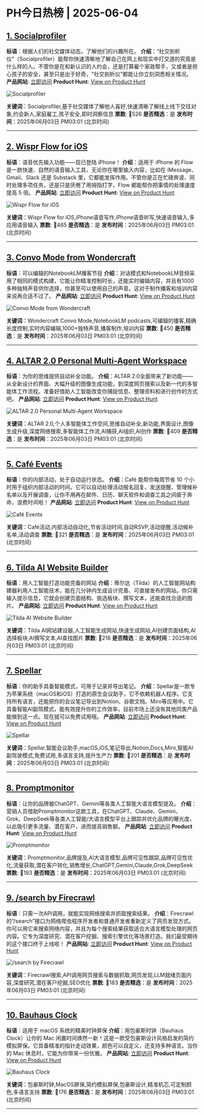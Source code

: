 # PH今日热榜 | 2025-06-04

## [1. Socialprofiler](https://www.producthunt.com/posts/socialprofiler?utm_campaign=producthunt-api&utm_medium=api-v2&utm_source=Application%3A+dev+%28ID%3A+189358%29)
**标语**：根据人们的社交媒体动态，了解他们的兴趣所在。
**介绍**：“社交剖析仪”（Socialprofiler）能帮你快速清晰地了解自己在网上和现实中打交道的究竟是什么样的人。不管你是在和新认识的人约会，还是打算雇个家政帮手，又或者是担心孩子的安全，甚至只是出于好奇，“社交剖析仪”都能让你立刻洞悉相关情况。
**产品网站**: [立即访问](https://www.producthunt.com/r/CR6IOIELHYGIET?utm_campaign=producthunt-api&utm_medium=api-v2&utm_source=Application%3A+dev+%28ID%3A+189358%29)
**Product Hunt**: [View on Product Hunt](https://www.producthunt.com/posts/socialprofiler?utm_campaign=producthunt-api&utm_medium=api-v2&utm_source=Application%3A+dev+%28ID%3A+189358%29)

![Socialprofiler](https://ph-files.imgix.net/58823563-6206-44bf-9fc3-8c8675c903aa.png?auto=format)

**关键词**：Socialprofiler,基于社交媒体了解他人喜好,快速清晰了解线上线下交往对象,约会新人,家庭雇工,孩子安全,即时洞察信息
**票数**: 🔺526
**是否精选**：是
**发布时间**：2025年06月03日 PM03:01 (北京时间)

---

## [2. Wispr Flow for iOS](https://www.producthunt.com/posts/wispr-flow-for-ios?utm_campaign=producthunt-api&utm_medium=api-v2&utm_source=Application%3A+dev+%28ID%3A+189358%29)
**标语**：语音优先输入功能——现已登陆 iPhone！
**介绍**：适用于 iPhone 的 Flow 是一款快速、自然的语音输入工具，无论你在哪里输入内容，比如在 iMessage、Gmail、Slack 还是 Substack 里，它都能发挥作用。不管你是正在忙碌奔波、同时处理多项任务，还是只是厌倦了用拇指打字，Flow 都能帮你把事情的处理速度提高 5 倍。
**产品网站**: [立即访问](https://www.producthunt.com/r/J6MB4XPAEIXBCS?utm_campaign=producthunt-api&utm_medium=api-v2&utm_source=Application%3A+dev+%28ID%3A+189358%29)
**Product Hunt**: [View on Product Hunt](https://www.producthunt.com/posts/wispr-flow-for-ios?utm_campaign=producthunt-api&utm_medium=api-v2&utm_source=Application%3A+dev+%28ID%3A+189358%29)

![Wispr Flow for iOS](https://ph-files.imgix.net/9ada05a7-5eac-4eb6-a063-8fbe2cef6fe8.png?auto=format)

**关键词**：Wispr Flow for iOS,iPhone语音写作,iPhone语音听写,快速语音输入,多应用语音输入
**票数**: 🔺465
**是否精选**：是
**发布时间**：2025年06月03日 PM03:01 (北京时间)

---

## [3. Convo Mode from Wondercraft](https://www.producthunt.com/posts/convo-mode-from-wondercraft?utm_campaign=producthunt-api&utm_medium=api-v2&utm_source=Application%3A+dev+%28ID%3A+189358%29)
**标语**：可以编辑的NotebookLM播客节目
**介绍**：对话模式和NotebookLM音频采用了相同的模式构建，它能让你精准控制时长，还能实时编辑内容，并且有1000多种独特声音供你选择，你甚至可以使用自己的声音。这对于制作播客和培训内容来说再合适不过了。
**产品网站**: [立即访问](https://www.producthunt.com/r/4FSCM4DFYXO5XN?utm_campaign=producthunt-api&utm_medium=api-v2&utm_source=Application%3A+dev+%28ID%3A+189358%29)
**Product Hunt**: [View on Product Hunt](https://www.producthunt.com/posts/convo-mode-from-wondercraft?utm_campaign=producthunt-api&utm_medium=api-v2&utm_source=Application%3A+dev+%28ID%3A+189358%29)

![Convo Mode from Wondercraft](https://ph-files.imgix.net/bcfa0af7-f5c7-4d63-944d-27e5e63f6bbe.png?auto=format)

**关键词**：Wondercraft Convo Mode,NotebookLM podcasts,可编辑的播客,精确长度控制,实时内容编辑,1000+独特声音,播客制作,培训内容
**票数**: 🔺450
**是否精选**：是
**发布时间**：2025年06月03日 PM03:01 (北京时间)

---

## [4. ALTAR 2.0 Personal Multi-Agent Workspace](https://www.producthunt.com/posts/altar-2-0-personal-multi-agent-workspace?utm_campaign=producthunt-api&utm_medium=api-v2&utm_source=Application%3A+dev+%28ID%3A+189358%29)
**标语**：为你的思维提供自动补全功能。
**介绍**：ALTAR 2.0全面带来了新功能——从全新设计的界面、大幅升级的图像生成功能，到深度网页搜索以及新一代的多智能体工作流程。准备好借助人工智能改变你捕捉信息、整理资料和进行创作的方式吧。
**产品网站**: [立即访问](https://www.producthunt.com/r/IIFCOXTIY7H7OX?utm_campaign=producthunt-api&utm_medium=api-v2&utm_source=Application%3A+dev+%28ID%3A+189358%29)
**Product Hunt**: [View on Product Hunt](https://www.producthunt.com/posts/altar-2-0-personal-multi-agent-workspace?utm_campaign=producthunt-api&utm_medium=api-v2&utm_source=Application%3A+dev+%28ID%3A+189358%29)

![ALTAR 2.0 Personal Multi-Agent Workspace](https://ph-files.imgix.net/6cd56c8d-10d9-4ae2-848c-d0f3daef2778.png?auto=format)

**关键词**：ALTAR 2.0,个人多智能体工作空间,思维自动补全,新功能,界面设计,图像生成升级,深度网络搜索,多智能体工作流,AI捕获,AI组织,AI创作
**票数**: 🔺409
**是否精选**：是
**发布时间**：2025年06月03日 PM03:01 (北京时间)

---

## [5. Café Events](https://www.producthunt.com/posts/cafe-events?utm_campaign=producthunt-api&utm_medium=api-v2&utm_source=Application%3A+dev+%28ID%3A+189358%29)
**标语**：你的内部活动，处于自动运行状态。
**介绍**：Café 能帮你每周节省 10 个小时用于组织内部活动的时间。它可以自动处理活动报名回复、发送提醒、管理候补名单以及开展调查，让你不用再在邮件、日历、聊天软件和调查工具之间疲于奔命，浪费时间啦！
**产品网站**: [立即访问](https://www.producthunt.com/r/QL3TSDLSE2K5KX?utm_campaign=producthunt-api&utm_medium=api-v2&utm_source=Application%3A+dev+%28ID%3A+189358%29)
**Product Hunt**: [View on Product Hunt](https://www.producthunt.com/posts/cafe-events?utm_campaign=producthunt-api&utm_medium=api-v2&utm_source=Application%3A+dev+%28ID%3A+189358%29)

![Café Events](https://ph-files.imgix.net/2531215c-779f-415f-ac0b-b5c366a53343.png?auto=format)

**关键词**：Café活动,内部活动自动化,节省活动时间,自动RSVP,活动提醒,活动候补名单,活动调查
**票数**: 🔺321
**是否精选**：是
**发布时间**：2025年06月03日 PM03:01 (北京时间)

---

## [6. Tilda AI Website Builder](https://www.producthunt.com/posts/tilda-ai-website-builder?utm_campaign=producthunt-api&utm_medium=api-v2&utm_source=Application%3A+dev+%28ID%3A+189358%29)
**标语**：用人工智能打造功能完备的网站
**介绍**：蒂尔达（Tilda）的人工智能网站构建器利用人工智能技术，能在几分钟内生成设计完善、可直接发布的网站。你只需输入提示信息，它就会创建页面结构、挑选板块、撰写文本，还能查找合适的图片。
**产品网站**: [立即访问](https://www.producthunt.com/r/LDI42NUF7DY7ZB?utm_campaign=producthunt-api&utm_medium=api-v2&utm_source=Application%3A+dev+%28ID%3A+189358%29)
**Product Hunt**: [View on Product Hunt](https://www.producthunt.com/posts/tilda-ai-website-builder?utm_campaign=producthunt-api&utm_medium=api-v2&utm_source=Application%3A+dev+%28ID%3A+189358%29)

![Tilda AI Website Builder](https://ph-files.imgix.net/c8418356-25c8-46e8-a7c9-020090175637.jpeg?auto=format)

**关键词**：Tilda AI网站建设器,人工智能生成网站,快速生成网站,AI创建页面结构,AI选择板块,AI撰写文本,AI查找图片
**票数**: 🔺216
**是否精选**：是
**发布时间**：2025年06月03日 PM03:01 (北京时间)

---

## [7. Spellar](https://www.producthunt.com/posts/spellar?utm_campaign=producthunt-api&utm_medium=api-v2&utm_source=Application%3A+dev+%28ID%3A+189358%29)
**标语**：你的助手具备智能模式，可用于记录并导出笔记。
**介绍**：Spellar是一款专为苹果系统（macOS和iOS）打造的原生会议助手，它不依赖机器人程序。它支持所有语言，还能把你的会议笔记导出到Notion、谷歌文档、Miro等应用中。它具备智能AI副驾模式，能有效提升你的工作效率，目前市场上还没有其他同类产品能做到这一点。现在就可以免费试用哦。
**产品网站**: [立即访问](https://www.producthunt.com/r/SMMEBJQE6AUZHE?utm_campaign=producthunt-api&utm_medium=api-v2&utm_source=Application%3A+dev+%28ID%3A+189358%29)
**Product Hunt**: [View on Product Hunt](https://www.producthunt.com/posts/spellar?utm_campaign=producthunt-api&utm_medium=api-v2&utm_source=Application%3A+dev+%28ID%3A+189358%29)

![Spellar](https://ph-files.imgix.net/3b80176f-ccee-41c1-82f9-555907c041a3.png?auto=format)

**关键词**：Spellar,智能会议助手,macOS,iOS,笔记导出,Notion,Docs,Miro,智能AI副驾驶模式,免费试用,多语言支持,提升生产力
**票数**: 🔺201
**是否精选**：是
**发布时间**：2025年06月03日 PM03:01 (北京时间)

---

## [8. Promptmonitor](https://www.producthunt.com/posts/promptmonitor?utm_campaign=producthunt-api&utm_medium=api-v2&utm_source=Application%3A+dev+%28ID%3A+189358%29)
**标语**：让你的品牌被ChatGPT、Gemini等各类人工智能大语言模型提及。
**介绍**：营销人员借助Promptmonitor这款工具，在ChatGPT、Claude、Gemini、Grok、DeepSeek等各类人工智能/大语言模型平台上跟踪并优化品牌的曝光度，以此吸引更多流量、潜在客户，进而提高销售额。
**产品网站**: [立即访问](https://www.producthunt.com/r/LC4PQRBUZYLIDL?utm_campaign=producthunt-api&utm_medium=api-v2&utm_source=Application%3A+dev+%28ID%3A+189358%29)
**Product Hunt**: [View on Product Hunt](https://www.producthunt.com/posts/promptmonitor?utm_campaign=producthunt-api&utm_medium=api-v2&utm_source=Application%3A+dev+%28ID%3A+189358%29)

![Promptmonitor](https://ph-files.imgix.net/70198f6d-ab31-41ee-886a-c7e4f1f3f641.jpeg?auto=format)

**关键词**：Promptmonitor,品牌提及,AI大语言模型,品牌可见性跟踪,品牌可见性优化,流量获取,潜在客户转化,销售增长,ChatGPT,Gemini,Claude,Grok,DeepSeek
**票数**: 🔺193
**是否精选**：是
**发布时间**：2025年06月03日 PM03:01 (北京时间)

---

## [9. /search by Firecrawl](https://www.producthunt.com/posts/search-by-firecrawl?utm_campaign=producthunt-api&utm_medium=api-v2&utm_source=Application%3A+dev+%28ID%3A+189358%29)
**标语**：只需一次API调用，就能实现网络搜索并抓取搜索结果。
**介绍**：Firecrawl的“/search”接口为网络爬虫程序开发者和普通开发者重新定义了网页发现方式。你可以用它来搜索网络内容，并且为每个搜索结果获取适合大语言模型处理的网页内容。它专为深度研究、潜在客户挖掘、搜索引擎优化等场景打造。我们最受期待的这个接口终于上线啦！
**产品网站**: [立即访问](https://www.producthunt.com/r/4DQ2G5JLM5IGKT?utm_campaign=producthunt-api&utm_medium=api-v2&utm_source=Application%3A+dev+%28ID%3A+189358%29)
**Product Hunt**: [View on Product Hunt](https://www.producthunt.com/posts/search-by-firecrawl?utm_campaign=producthunt-api&utm_medium=api-v2&utm_source=Application%3A+dev+%28ID%3A+189358%29)

![/search by Firecrawl](https://ph-files.imgix.net/158ef53f-b2d4-40fb-b5d4-d54de27ee33b.jpeg?auto=format)

**关键词**：Firecrawl搜索,API调用网页搜索与数据抓取,网页发现,LLM就绪页面内容,深度研究,潜在客户挖掘,SEO优化
**票数**: 🔺183
**是否精选**：是
**发布时间**：2025年06月03日 PM03:01 (北京时间)

---

## [10. Bauhaus Clock](https://www.producthunt.com/posts/bauhaus-clock?utm_campaign=producthunt-api&utm_medium=api-v2&utm_source=Application%3A+dev+%28ID%3A+189358%29)
**标语**：适用于 macOS 系统的精美时钟屏保
**介绍**：用包豪斯时钟（Bauhaus Clock）让你的 Mac 闲置时间焕然一新！这是一款受包豪斯设计风格启发的简约模拟屏保。它具备精准的指针走动效果，颜色可以自定义，还支持多种语言。当你的 Mac 休息时，它能为你带来一份优雅。
**产品网站**: [立即访问](https://www.producthunt.com/r/CDDB7DPTNZEIQL?utm_campaign=producthunt-api&utm_medium=api-v2&utm_source=Application%3A+dev+%28ID%3A+189358%29)
**Product Hunt**: [View on Product Hunt](https://www.producthunt.com/posts/bauhaus-clock?utm_campaign=producthunt-api&utm_medium=api-v2&utm_source=Application%3A+dev+%28ID%3A+189358%29)

![Bauhaus Clock](https://ph-files.imgix.net/310db40c-e5ff-4196-be1b-34a90daef81f.jpeg?auto=format)

**关键词**：包豪斯时钟,MacOS屏保,简约模拟屏保,包豪斯设计,精准机芯,可定制颜色,多语言支持
**票数**: 🔺176
**是否精选**：是
**发布时间**：2025年06月03日 PM03:01 (北京时间)

---

